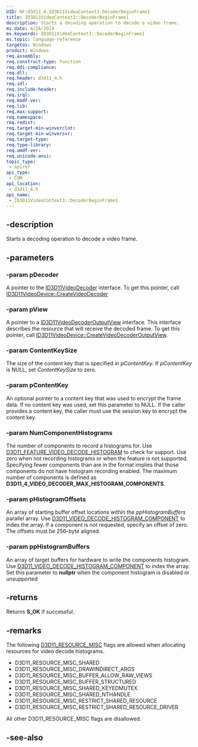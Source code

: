```yaml
---
UID: NF:d3d11_4.ID3D11VideoContext3.DecoderBeginFrame1
title: ID3D11VideoContext3::DecoderBeginFrame1
description: Starts a decoding operation to decode a video frame.
ms.date: 4/26/2019
ms.keywords: ID3D11VideoContext3::DecoderBeginFrame1
ms.topic: language-reference
targetos: Windows
product: Windows
req.assembly: 
req.construct-type: function
req.ddi-compliance: 
req.dll: 
req.header: d3d11_4.h
req.idl: 
req.include-header: 
req.irql: 
req.kmdf-ver: 
req.lib: 
req.max-support: 
req.namespace: 
req.redist: 
req.target-min-winverclnt: 
req.target-min-winversvr: 
req.target-type: 
req.type-library: 
req.umdf-ver: 
req.unicode-ansi: 
topic_type:
 - apiref
api_type:
 - COM
api_location:
 - d3d11_4.h
api_name:
 - ID3D11VideoContext3::DecoderBeginFrame1
---
```


## -description

Starts a decoding operation to decode a video frame.

## -parameters

### -param pDecoder

A pointer to the [ID3D11VideoDecoder](https://docs.microsoft.com/windows/win32/api/d3d11/nn-d3d11-id3d11videodecoder) interface. To get this pointer, call [ID3D11VideoDevice::CreateVideoDecoder](https://docs.microsoft.com/windows/win32/api/d3d11/nf-d3d11-id3d11videodevice-createvideodecoder)

### -param pView

A pointer to a [ID3D11VideoDecoderOutputView](https://docs.microsoft.com/windows/win32/api/d3d11/nn-d3d11-id3d11videodecoderoutputview) interface. This interface describes the resource that will receive the decoded frame. To get this pointer, call [ID3D11VideoDevice::CreateVideoDecoderOutputView](https://docs.microsoft.com/windows/win32/api/d3d11/nf-d3d11-id3d11videodevice-createvideodecoderoutputview
).

### -param ContentKeySize

The size of the content key that is specified in *pContentKey*. If *pContentKey* is NULL, set *ContentKeySize* to zero.

### -param pContentKey

An optional pointer to a content key that was used to encrypt the frame data. If no content key was used, set this parameter to NULL. If the caller provides a content key, the caller must use the session key to encrypt the content key.

### -param NumComponentHistograms

The number of components to record a histograms for.  Use [D3D11_FEATURE_VIDEO_DECODE_HISTOGRAM](ne-d3d11_4-d3d11_feature_video) to check for support.  Use zero when not recording histograms or when the feature is not supported.  Specifying fewer components than are in the format implies that those components do not have histogram recording enabled. The maximum number of components is defined as **D3D11_4_VIDEO_DECODER_MAX_HISTOGRAM_COMPONENTS**.

### -param pHistogramOffsets

An array of starting buffer offset locations within the *ppHistogramBuffers* parallel array.  Use [D3D11_VIDEO_DECODE_HISTOGRAM_COMPONENT](ne-d3d11_4-d3d11_video_decoder_histogram_component) to index the array.  If a component is not requested, specify an offset of zero.   The offsets must be 256-byte aligned.  

### -param ppHistogramBuffers

An array of target buffers for hardware to write the components histogram.  Use [D3D11_VIDEO_DECODE_HISTOGRAM_COMPONENT](ne-d3d11_4-d3d11_video_decoder_histogram_component) to index the array.  Set this parameter to **nullptr** when the component histogram is disabled or unsupported

## -returns

Returns **S\_OK** if successful.

## -remarks

The following [D3D11_RESOURCE_MISC](https://docs.microsoft.com/windows/win32/api/d3d11/ne-d3d11-d3d11_resource_misc_flag) flags are allowed when allocating resources for video decode histograms.

- D3D11_RESOURCE_MISC_SHARED
- D3D11_RESOURCE_MISC_DRAWINDIRECT_ARGS
- D3D11_RESOURCE_MISC_BUFFER_ALLOW_RAW_VIEWS
- D3D11_RESOURCE_MISC_BUFFER_STRUCTURED
- D3D11_RESOURCE_MISC_SHARED_KEYEDMUTEX
- D3D11_RESOURCE_MISC_SHARED_NTHANDLE
- D3D11_RESOURCE_MISC_RESTRICT_SHARED_RESOURCE
- D3D11_RESOURCE_MISC_RESTRICT_SHARED_RESOURCE_DRIVER

All other D3D11_RESOURCE_MISC flags are disallowed.

## -see-also

